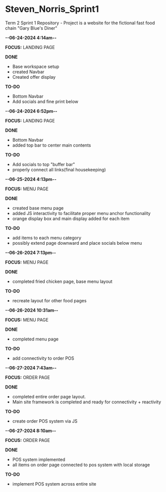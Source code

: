 # Steven_Norris_Sprint1

Term 2 Sprint 1 Repository - Project is a website for the fictional fast food chain "Gary Blue's Diner"

**--06-24-2024 4:14am--**

**FOCUS:** LANDING PAGE

**DONE**

- Base workspace setup
- created Navbar
- Created offer display

**TO-DO**

- Bottom Navbar
- Add socials and fine print below

**--06-24-2024 6:52pm--**

**FOCUS:** LANDING PAGE

**DONE**

- Bottom Navbar
- added top bar to center main contents

**TO-DO**

- Add socials to top "buffer bar"
- properly connect all links(final housekeeping)

**--06-25-2024 4:13pm--**

**FOCUS:** MENU PAGE

**DONE**

- created base menu page
- added JS interactivity to facilitate proper menu anchor functionality
- orange display box and main display added for each item

**TO-DO**

- add items to each menu category
- possibly extend page downward and place socials below menu

**--06-26-2024 7:13pm--**

**FOCUS:** MENU PAGE

**DONE**

- completed fried chicken page, base menu layout

**TO-DO**

- recreate layout for other food pages

**--06-26-2024 10:31am--**

**FOCUS:** MENU PAGE

**DONE**

- completed menu page

**TO-DO**

- add connectivity to order POS

**--06-27-2024 7:43am--**

**FOCUS:** ORDER PAGE

**DONE**

- completed entire order page layout.
- Main site framework is completed and ready for connectivity + reactivity

**TO-DO**

- create order POS system via JS

**--06-27-2024 8:10am--**

**FOCUS:** ORDER PAGE

**DONE**

- POS system implemented
- all items on order page connected to pos system with local storage

**TO-DO**

- implement POS system across entire site
